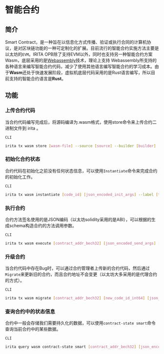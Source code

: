 <!--
order: 6
-->

# 智能合约

## 简介

Smart Contract，是一种旨在以信息化方式传播、验证或执行合同的计算机协议，是对区块链功能的一种可定制化的扩展。目前流行的智能合约实施方法主要是以太坊的`EVM`。IRITA OPB除了支持EVM以外，同时也支持另一种智能合约方案Wasm，底层采用的是[Webassembly](https://www.wasm.com.cn/)技术，理论上支持
Webassembly所支持的各种语言来编写智能合约代码，减少了使用其他语言编写智能合约的学习成本。由于**Wasm**还处于快速发展阶段，虚拟机底层代码采用的是Rust语言编写，所以目前支持的智能合约语言是**Rust**。

## 功能

### 上传合约代码

当合约代码编写完成后，将源码编译为.wasm格式，使用store命令来上传合约二进制文件到 irita 。

`CLI`

```bash
irita tx wasm store [wasm-file] --source [source] --builder [builder]
```

### 初始化合约状态

合约代码在初始化之前没有任何状态信息，可以使用`Instantiate`命令来完成合约的初始化工作。

`CLI`

```bash
irita tx wasm instantiate [code_id] [json_encoded_init_args] --label [text] --admin [address] --amount [coins] [flags]
```

### 执行合约

合约方法签名使用的是JSON编码（以太坊solidity采用的是ABI），可以根据的生成schema构造合约的方法调用参数。

`CLI`

```bash
irita tx wasm execute [contract_addr_bech32] [json_encoded_send_args] [flags]
```

### 升级合约

当合约代码中存在Bug时，可以通过合约管理者上传新的合约代码，然后通过`Migrate`来更新旧的合约，而且合约地址不会变更（以太坊大多采用的是代理合约的方式）。

`CLI`

```bash
irita tx wasm migrate [contract_addr_bech32] [new_code_id_int64] [json_encoded_migration_args] [flags]
```

### 查询合约中的状态信息

合约中一般会存储我们需要持久化的数据，可以使用`contract-state smart`命令查询当前合约中的某些数据。

`CLI`

```bash
irita query wasm contract-state smart [contract_addr_bech32] [json_encoded_query_args]
```
